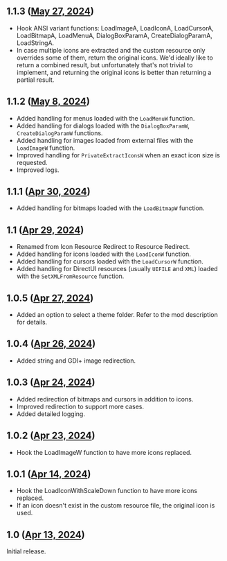 ## 1.1.3 ([May 27, 2024](https://github.com/ramensoftware/windhawk-mods/blob/d70dd616505af63c736c1cad00feb5e2350cba3f/mods/icon-resource-redirect.wh.cpp))

* Hook ANSI variant functions: LoadImageA, LoadIconA, LoadCursorA, LoadBitmapA, LoadMenuA, DialogBoxParamA, CreateDialogParamA, LoadStringA.
* In case multiple icons are extracted and the custom resource only overrides some of them, return the original icons. We'd ideally like to return a combined result, but unfortunately that's not trivial to implement, and returning the original icons is better than returning a partial result.

## 1.1.2 ([May 8, 2024](https://github.com/ramensoftware/windhawk-mods/blob/fab76b768b1f821b066113a1334dc8bfcf4cbc43/mods/icon-resource-redirect.wh.cpp))

* Added handling for menus loaded with the `LoadMenuW` function.
* Added handling for dialogs loaded with the `DialogBoxParamW`, `CreateDialogParamW` functions.
* Added handling for images loaded from external files with the `LoadImageW` function.
* Improved handling for `PrivateExtractIconsW` when an exact icon size is requested.
* Improved logs.

## 1.1.1 ([Apr 30, 2024](https://github.com/ramensoftware/windhawk-mods/blob/597515446756cfaac51a302032e13992ce2ee32c/mods/icon-resource-redirect.wh.cpp))

* Added handling for bitmaps loaded with the `LoadBitmapW` function.

## 1.1 ([Apr 29, 2024](https://github.com/ramensoftware/windhawk-mods/blob/a9c288908ae7264b588e9bcc266a786e92361af2/mods/icon-resource-redirect.wh.cpp))

* Renamed from Icon Resource Redirect to Resource Redirect.
* Added handling for icons loaded with the `LoadIconW` function.
* Added handling for cursors loaded with the `LoadCursorW` function.
* Added handling for DirectUI resources (usually `UIFILE` and `XML`) loaded with the `SetXMLFromResource` function.

## 1.0.5 ([Apr 27, 2024](https://github.com/ramensoftware/windhawk-mods/blob/cbc1433369c1ff664220cd31ee57cef2dbadf4f7/mods/icon-resource-redirect.wh.cpp))

* Added an option to select a theme folder. Refer to the mod description for details.

## 1.0.4 ([Apr 26, 2024](https://github.com/ramensoftware/windhawk-mods/blob/de61b82dd647c298c1f71c9b12f04320f012d4ff/mods/icon-resource-redirect.wh.cpp))

* Added string and GDI+ image redirection.

## 1.0.3 ([Apr 24, 2024](https://github.com/ramensoftware/windhawk-mods/blob/3757ba003fd3b4550edf1b57b0af88182cff3789/mods/icon-resource-redirect.wh.cpp))

* Added redirection of bitmaps and cursors in addition to icons.
* Improved redirection to support more cases.
* Added detailed logging.

## 1.0.2 ([Apr 23, 2024](https://github.com/ramensoftware/windhawk-mods/blob/3107e3fe77c403cd149536f9c648e9603e6b4057/mods/icon-resource-redirect.wh.cpp))

* Hook the LoadImageW function to have more icons replaced.

## 1.0.1 ([Apr 14, 2024](https://github.com/ramensoftware/windhawk-mods/blob/fd5c9631d7d4d73369b9b492edc8990c1cbfd32c/mods/icon-resource-redirect.wh.cpp))

* Hook the LoadIconWithScaleDown function to have more icons replaced.
* If an icon doesn't exist in the custom resource file, the original icon is used.

## 1.0 ([Apr 13, 2024](https://github.com/ramensoftware/windhawk-mods/blob/f2f6321492b1d47ac920e45cacd533f14484a59c/mods/icon-resource-redirect.wh.cpp))

Initial release.
